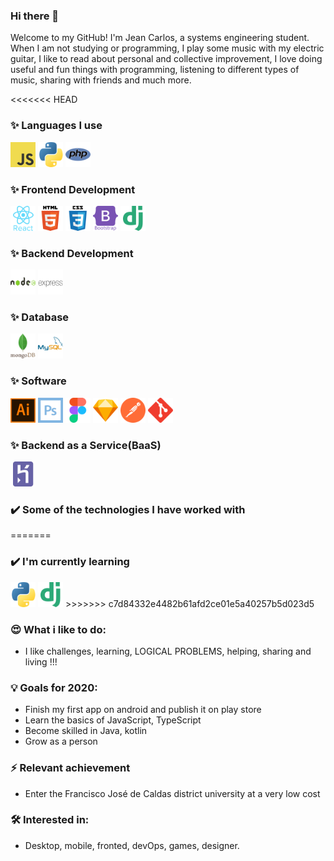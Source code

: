 ### Hi there 👋

<!--
**ymaryna/ymaryna** is a ✨ _special_ ✨ repository because its `README.md` (this file) appears on your GitHub profile.

Here are some ideas to get you started:

- 🔭 I’m currently working on ...
- 🌱 I’m currently learning ...
- 👯 I’m looking to collaborate on ...
- 🤔 I’m looking for help with ...
- 💬 Ask me about ...
- 📫 How to reach me: ...
- 😄 Pronouns: ...
- ⚡ Fun fact: ...
-->


Welcome to my GitHub! I'm Jean Carlos, a systems engineering student. When I am not studying or programming, I play some music with my electric guitar, I like to read about personal and collective improvement, I love doing useful and fun things with programming, listening to different types of music, sharing with friends and much more.

<<<<<<< HEAD
### ✨ Languages I use
<p>
    <a href="https://developer.mozilla.org/en-US/docs/Web/JavaScript" target="_blank" rel="noreferrer"><img src="./img/javascript.svg" alt="javascritp" width="40" height="40"/></a>
    <a href="https://www.python.org" target="_blank" rel="noreferrer"><img src="./img/python.svg" alt="python" width="40" height="40"/></a>
    <a href="https://www.php.net" target="_blank" rel="noreferrer"><img src="./img/php.svg" alt="php" width="40" height="40"/></a>
</p>

### ✨ Frontend Development
<p>
    <a href="https://reactjs.org/" target="_blank" rel="noreferrer"><img src="./img/react.svg" alt="react" width="40" height="40"/></a>
    <a href="https://www.w3.org/html/" target="_blank" rel="noreferrer"><img src="./img/html.svg" alt="html" width="40" height="40"/></a>
    <a href="https://www.w3schools.com/css/" target="_blank" rel="noreferrer"><img src="./img/css.svg" alt="css" width="40" height="40"/></a>
    <a href="https://getbootstrap.com" target="_blank" rel="noreferrer"> <img src="./img/bootstrap.svg" alt="bootstrap" width="40" height="40"/></a>
    <a href="https://www.djangoproject.com/" target="_blank" rel="noreferrer"><img src="./img/django.svg" alt="django" width="40" height="40"/></a>
</p>

### ✨ Backend Development
<p>
    <a href="https://nodejs.org" target="_blank" rel="noreferrer"><img src="./img/nodejs.svg" alt="nodejs" width="40" height="40"/></a>
    <a href="https://expressjs.com" target="_blank" rel="noreferrer"><img src="./img/express.svg" alt="express" width="40" height="40"/></a>
</p>

### ✨ Database
<p>
    <a href="https://www.mongodb.com/" target="_blank" rel="noreferrer"><img src="./img/mongodb.svg" alt="mongodb" width="40" height="40"/></a>
    <a href="https://www.mysql.com/" target="_blank" rel="noreferrer"><img src="./img/mysql.svg" alt="mysql" width="40" height="40"/></a>
</p>

### ✨ Software
<p>
    <a href="https://www.adobe.com/in/products/illustrator.html" target="_blank" rel="noreferrer"><img src="./img/illustrator.svg" alt="illustrator" width="40" height="40"/></a>
    <a href="https://www.photoshop.com/en" target="_blank" rel="noreferrer"><img src="./img/photoshop.svg" alt="photoshop" width="40" height="40"/></a>
    <a href="https://www.figma.com/" target="_blank" rel="noreferrer"><img src="./img/figma.svg" alt="figma" width="40" height="40"/></a>
    <a href="https://www.sketch.com/" target="_blank" rel="noreferrer"><img src="./img/sketch.svg" alt="sketch" width="40" height="40"/></a>
    <a href="https://postman.com" target="_blank" rel="noreferrer"><img src="./img/postman.svg" alt="postman" width="40" height="40"/></a>
    <a href="https://github.com/" target="_blank" rel="noreferrer"><img src="./img/github.svg" alt="github" width="40" height="40"/></a>
</p>

### ✨ Backend as a Service(BaaS)
<p>
    <a href="https://heroku.com" target="_blank" rel="noreferrer"><img src="./img/heroku.svg" alt="heroku" width="40" height="40"/></a>
</p>

### ✔️ Some of the technologies I have worked with
<p>
    
    
=======
### ✔️ I'm currently learning
<p>
  <img src="./img/python.svg" alt="python" width="40" height="40"/>
  <img src="./img/django.svg" alt="python" width="40" height="40"/>
>>>>>>> c7d84332e4482b61afd2ce01e5a40257b5d023d5
</p>

### 😍 What i like to do:
- I like challenges, learning, LOGICAL PROBLEMS, helping, sharing and living !!!

### 💡 Goals for 2020:
- Finish my first app on android and publish it on play store
- Learn the basics of JavaScript, TypeScript
- Become skilled in Java, kotlin
- Grow as a person

### ⚡ Relevant achievement
- Enter the Francisco José de Caldas district university at a very low cost

### 🛠 Interested in:
- Desktop, mobile, fronted, devOps, games, designer.


